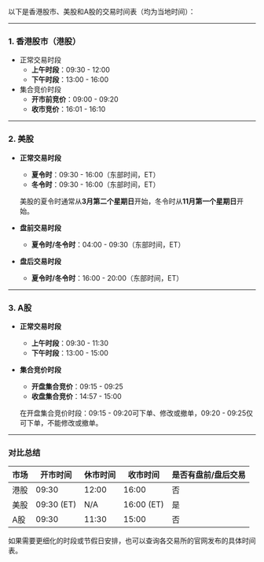 以下是香港股市、美股和A股的交易时间表（均为当地时间）：

------

### **1. 香港股市（港股）**

-   正常交易时段
    -   **上午时段**：09:30 - 12:00
    -   **下午时段**：13:00 - 16:00
-   集合竞价时段
    -   **开市前竞价**：09:00 - 09:20
    -   **收市竞价**：16:01 - 16:10

------

### **2. 美股**

-   **正常交易时段**

    -   **夏令时**：09:30 - 16:00（东部时间，ET）
    -   **冬令时**：09:30 - 16:00（东部时间，ET）

    美股的夏令时通常从**3月第二个星期日**开始，冬令时从**11月第一个星期日**开始。

-   **盘前交易时段**

    -   **夏令时/冬令时**：04:00 - 09:30（东部时间，ET）

-   **盘后交易时段**

    -   **夏令时/冬令时**：16:00 - 20:00（东部时间，ET）

------

### **3. A股**

-   **正常交易时段**

    -   **上午时段**：09:30 - 11:30
    -   **下午时段**：13:00 - 15:00

-   **集合竞价时段**

    -   **开盘集合竞价**：09:15 - 09:25
    -   **收盘集合竞价**：14:57 - 15:00

    在开盘集合竞价时段：09:15 - 09:20可下单、修改或撤单，09:20 - 09:25仅可下单，不能修改或撤单。

------

### 对比总结

| 市场 | 开市时间   | 休市时间 | 收市时间   | 是否有盘前/盘后交易 |
| ---- | ---------- | -------- | ---------- | ------------------- |
| 港股 | 09:30      | 12:00    | 16:00      | 否                  |
| 美股 | 09:30 (ET) | N/A      | 16:00 (ET) | 是                  |
| A股  | 09:30      | 11:30    | 15:00      | 否                  |

如果需要更细化的时段或节假日安排，也可以查询各交易所的官网发布的具体时间表。